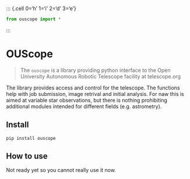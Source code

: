 
::: {.cell 0=‘h’ 1=‘i’ 2=‘d’ 3=‘e’}

``` python
from ouscope import *
```

:::

# OUScope

> The `ouscope` is a library providing python interface to the Open
> University Autonomous Robotic Telescope facility at telescope.org

The library provides access and control for the telescope. The functions
help with job submission, image retrival and initial analysis. For naw
this is aimed at variable star observations, but there is nothing
prohibiting additional modules intended for different fields
(e.g. astrometry).

## Install

`pip install ouscope`

## How to use

Not ready yet so you cannot really use it now.

